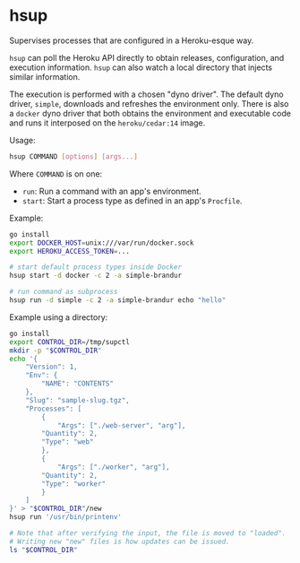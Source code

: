 # hsup

Supervises processes that are configured in a Heroku-esque way.

`hsup` can poll the Heroku API directly to obtain releases,
configuration, and execution information.  `hsup` can also watch a
local directory that injects similar information.

The execution is performed with a chosen "dyno driver".  The default
dyno driver, `simple`, downloads and refreshes the environment only.
There is also a `docker` dyno driver that both obtains the environment
and executable code and runs it interposed on the `heroku/cedar:14`
image.

Usage:

``` sh
hsup COMMAND [options] [args...]
```

Where `COMMAND` is on one:

* `run`: Run a command with an app's environment.
* `start`: Start a process type as defined in an app's `Procfile`.

Example:

``` sh
go install
export DOCKER_HOST=unix:///var/run/docker.sock
export HEROKU_ACCESS_TOKEN=...

# start default process types inside Docker
hsup start -d docker -c 2 -a simple-brandur

# run command as subprocess
hsup run -d simple -c 2 -a simple-brandur echo "hello"
```

Example using a directory:

```sh
go install
export CONTROL_DIR=/tmp/supctl
mkdir -p "$CONTROL_DIR"
echo '{
    "Version": 1,
    "Env": {
        "NAME": "CONTENTS"
    },
    "Slug": "sample-slug.tgz",
    "Processes": [
        {
            "Args": ["./web-server", "arg"],
	    "Quantity": 2,
	    "Type": "web"
        },
        {
            "Args": ["./worker", "arg"],
	    "Quantity": 2,
	    "Type": "worker"
        }
    ]
}' > "$CONTROL_DIR"/new
hsup run '/usr/bin/printenv'

# Note that after verifying the input, the file is moved to "loaded".
# Writing new "new" files is how updates can be issued.
ls "$CONTROL_DIR"
```

